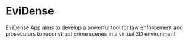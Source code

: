 # EviDense
EviDense App aims to develop a powerful tool for law enforcement and prosecutors to reconstruct crime scenes in a virtual 3D environment
